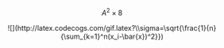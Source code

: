 <script type="text/javascript" async src="https://cdn.mathjax.org/mathjax/latest/MathJax.js?config=TeX-MML-AM_CHTML"> </script>
$$A^{2}\times 8$$
<center>![](http://latex.codecogs.com/gif.latex?\\sigma=\sqrt{\frac{1}{n}{\sum_{k=1}^n(x_i-\bar{x})^2}})</center>
